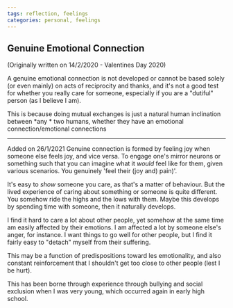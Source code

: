 ```yaml
---
tags: reflection, feelings
categories: personal, feelings
---
```



## Genuine Emotional Connection

(Originally written on 14/2/2020 - Valentines Day 2020)

A genuine emotional connection is not developed or cannot be based solely (or even mainly) on acts of reciprocity and thanks, and it's not a good test for whether you really care for someone, especially if you are a "dutiful" person (as I believe I am).

This is because doing mutual exchanges is just a natural human inclination between *any * two humans, whether they have an emotional connection/emotional connections

---
Added on 26/1/2021
Genuine connection is formed by feeling joy when someone else feels joy, and vice versa. To engage one's mirror neurons or something such that you can imagine what it *would* feel like for them, given various scenarios. You genuinely 'feel their (joy and) pain)'.

It's easy to _show_ someone you care, as that's a matter of behaviour. But the lived experience of caring about something or someone is quite different. You somehow ride the highs and the lows with them. Maybe this develops by spending time with someone, then it naturally develops.

I find it hard to care a lot about other people, yet somehow at the same time am easily affected by their emotions. I am affected a lot by someone else's anger, for instance. I want things to go well for other people, but I find it fairly easy to "detach" myself from their suffering.

This may be a function of predispositions toward les emotionality, and also constant reinforcement that I shouldn't get too close to other people (lest I be hurt). 

This has been borne through experience through bullying and social exclusion when I was very young, which occurred again in early high school.
